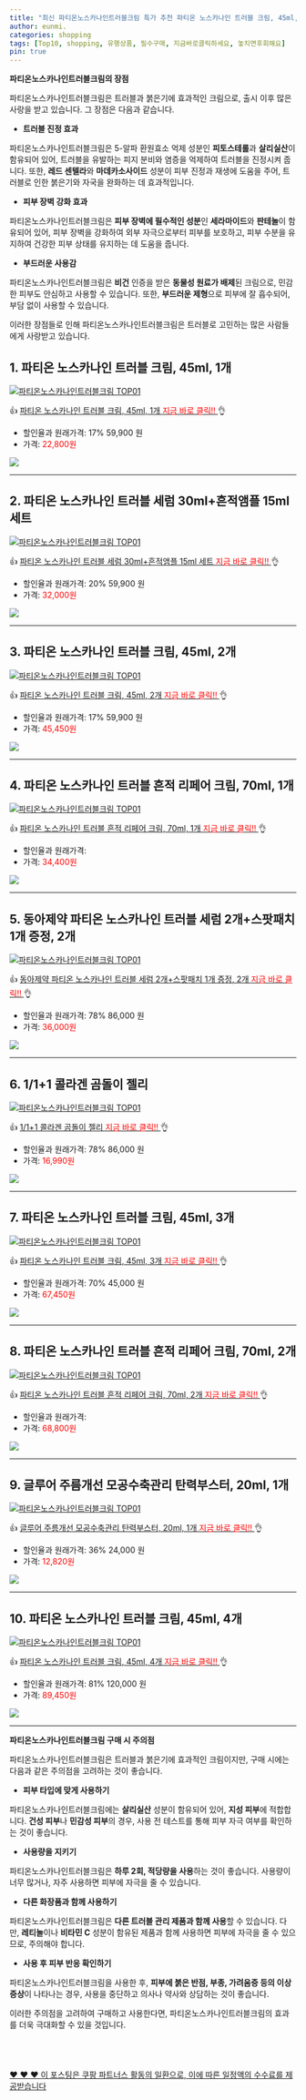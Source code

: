 ```yaml
---
title: "최신 파티온노스카나인트러블크림 특가 추천 파티온 노스카나인 트러블 크림, 45ml, 1개 비교 장점"
author: eunmi.
categories: shopping
tags: [Top10, shopping, 유행상품, 필수구매, 지금바로클릭하세요, 놓치면후회해요]
pin: true
---
```

**파티온노스카나인트러블크림의 장점**

파티온노스카나인트러블크림은 트러블과 붉은기에 효과적인 크림으로, 출시 이후 많은 사랑을 받고 있습니다. 그 장점은 다음과 같습니다.

* **트러블 진정 효과**

파티온노스카나인트러블크림은 5-알파 환원효소 억제 성분인 **피토스테롤**과 **살리실산**이 함유되어 있어, 트러블을 유발하는 피지 분비와 염증을 억제하여 트러블을 진정시켜 줍니다. 또한, **레드 센텔라**와 **마데카소사이드** 성분이 피부 진정과 재생에 도움을 주어, 트러블로 인한 붉은기와 자국을 완화하는 데 효과적입니다.

* **피부 장벽 강화 효과**

파티온노스카나인트러블크림은 **피부 장벽에 필수적인 성분**인 **세라마이드**와 **판테놀**이 함유되어 있어, 피부 장벽을 강화하여 외부 자극으로부터 피부를 보호하고, 피부 수분을 유지하여 건강한 피부 상태를 유지하는 데 도움을 줍니다.

* **부드러운 사용감**

파티온노스카나인트러블크림은 **비건** 인증을 받은 **동물성 원료가 배제**된 크림으로, 민감한 피부도 안심하고 사용할 수 있습니다. 또한, **부드러운 제형**으로 피부에 잘 흡수되어, 부담 없이 사용할 수 있습니다.

이러한 장점들로 인해 파티온노스카나인트러블크림은 트러블로 고민하는 많은 사람들에게 사랑받고 있습니다.

   

## 1. 파티온 노스카나인 트러블 크림, 45ml, 1개

[![파티온노스카나인트러블크림 TOP01](https://thumbnail6.coupangcdn.com/thumbnails/remote/230x230ex/image/vendor_inventory/74da/5d509f620dd4b79c6ec7bae4bbbf65869d741d9df49dd76427af3361862c.png)](https://link.coupang.com/re/AFFSDP?lptag=AF3617701&subid=GithubCoopas&pageKey=6945039789&traceid=V0-153&itemId=16854091116&vendorItemId=84033011313)


👍 [파티온 노스카나인 트러블 크림, 45ml, 1개 <font color=red> 지금 바로 클릭!! </font> ](https://link.coupang.com/re/AFFSDP?lptag=AF3617701&subid=GithubCoopas&pageKey=6945039789&traceid=V0-153&itemId=16854091116&vendorItemId=84033011313) 👌 


- 할인율과 원래가격: 17%  59,900   원
- 가격: <span style='color:red'>22,800원</span>

[![](/discount_price.png)](https://link.coupang.com/re/AFFSDP?lptag=AF3617701&subid=GithubCoopas&pageKey=6945039789&traceid=V0-153&itemId=16854091116&vendorItemId=84033011313)

---


   

## 2. 파티온 노스카나인 트러블 세럼 30ml+흔적앰플 15ml 세트

[![파티온노스카나인트러블크림 TOP01](https://thumbnail6.coupangcdn.com/thumbnails/remote/230x230ex/image/vendor_inventory/92c6/a5f18d138b3ae90da3d1eb88e6b79020b6d5eca948268f42461dddcb596a.jpg)](https://link.coupang.com/re/AFFSDP?lptag=AF3617701&subid=GithubCoopas&pageKey=7606264189&traceid=V0-153&itemId=20133444660&vendorItemId=87516016743)


👍 [파티온 노스카나인 트러블 세럼 30ml+흔적앰플 15ml 세트 <font color=red> 지금 바로 클릭!! </font> ](https://link.coupang.com/re/AFFSDP?lptag=AF3617701&subid=GithubCoopas&pageKey=7606264189&traceid=V0-153&itemId=20133444660&vendorItemId=87516016743) 👌 


- 할인율과 원래가격: 20%  59,900   원
- 가격: <span style='color:red'>32,000원</span>

[![](/discount_price.png)](https://link.coupang.com/re/AFFSDP?lptag=AF3617701&subid=GithubCoopas&pageKey=7606264189&traceid=V0-153&itemId=20133444660&vendorItemId=87516016743)

---


   

## 3. 파티온 노스카나인 트러블 크림, 45ml, 2개

[![파티온노스카나인트러블크림 TOP01](https://thumbnail9.coupangcdn.com/thumbnails/remote/230x230ex/image/retail/images/d4081dcc-5174-418f-b199-0f72966ab6203375535647213211089.png)](https://link.coupang.com/re/AFFSDP?lptag=AF3617701&subid=GithubCoopas&pageKey=6945039789&traceid=V0-153&itemId=19170301189&vendorItemId=86288520968)


👍 [파티온 노스카나인 트러블 크림, 45ml, 2개 <font color=red> 지금 바로 클릭!! </font> ](https://link.coupang.com/re/AFFSDP?lptag=AF3617701&subid=GithubCoopas&pageKey=6945039789&traceid=V0-153&itemId=19170301189&vendorItemId=86288520968) 👌 


- 할인율과 원래가격: 17%  59,900   원
- 가격: <span style='color:red'>45,450원</span>

[![](/discount_price.png)](https://link.coupang.com/re/AFFSDP?lptag=AF3617701&subid=GithubCoopas&pageKey=6945039789&traceid=V0-153&itemId=19170301189&vendorItemId=86288520968)

---


   

## 4. 파티온 노스카나인 트러블 흔적 리페어 크림, 70ml, 1개

[![파티온노스카나인트러블크림 TOP01](https://thumbnail7.coupangcdn.com/thumbnails/remote/230x230ex/image/retail/images/2023/09/01/10/8/0a379b2b-f945-4ac7-899f-041a6a58ea5d.jpg)](https://link.coupang.com/re/AFFSDP?lptag=AF3617701&subid=GithubCoopas&pageKey=6945039789&traceid=V0-153&itemId=19950338047&vendorItemId=87049333651)


👍 [파티온 노스카나인 트러블 흔적 리페어 크림, 70ml, 1개 <font color=red> 지금 바로 클릭!! </font> ](https://link.coupang.com/re/AFFSDP?lptag=AF3617701&subid=GithubCoopas&pageKey=6945039789&traceid=V0-153&itemId=19950338047&vendorItemId=87049333651) 👌 


- 할인율과 원래가격: 
- 가격: <span style='color:red'>34,400원</span>

[![](/discount_price.png)](https://link.coupang.com/re/AFFSDP?lptag=AF3617701&subid=GithubCoopas&pageKey=6945039789&traceid=V0-153&itemId=19950338047&vendorItemId=87049333651)

---


   

## 5. 동아제약 파티온 노스카나인 트러블 세럼 2개+스팟패치 1개 증정, 2개

[![파티온노스카나인트러블크림 TOP01](https://thumbnail7.coupangcdn.com/thumbnails/remote/230x230ex/image/vendor_inventory/6d1e/754b1d2bc90e898a09c3d16bbf96f3cba8055984eabab8ccd58988d09c56.jpg)](https://link.coupang.com/re/AFFSDP?lptag=AF3617701&subid=GithubCoopas&pageKey=7354988042&traceid=V0-153&itemId=18935862175&vendorItemId=86055370141)


👍 [동아제약 파티온 노스카나인 트러블 세럼 2개+스팟패치 1개 증정, 2개 <font color=red> 지금 바로 클릭!! </font> ](https://link.coupang.com/re/AFFSDP?lptag=AF3617701&subid=GithubCoopas&pageKey=7354988042&traceid=V0-153&itemId=18935862175&vendorItemId=86055370141) 👌 


- 할인율과 원래가격: 78%  86,000   원
- 가격: <span style='color:red'>36,000원</span>

[![](/discount_price.png)](https://link.coupang.com/re/AFFSDP?lptag=AF3617701&subid=GithubCoopas&pageKey=7354988042&traceid=V0-153&itemId=18935862175&vendorItemId=86055370141)

---


   

## 6. 1/1+1 콜라겐 곰돌이 젤리

[![파티온노스카나인트러블크림 TOP01](https://thumbnail7.coupangcdn.com/thumbnails/remote/230x230ex/image/vendor_inventory/adf3/76369225bbf027ca3ea8d3772504c70e249cc391679fb4046be149acd86a.png)](https://link.coupang.com/re/AFFSDP?lptag=AF3617701&subid=GithubCoopas&pageKey=7700325453&traceid=V0-153&itemId=20615417932&vendorItemId=87699978066)


👍 [1/1+1 콜라겐 곰돌이 젤리 <font color=red> 지금 바로 클릭!! </font> ](https://link.coupang.com/re/AFFSDP?lptag=AF3617701&subid=GithubCoopas&pageKey=7700325453&traceid=V0-153&itemId=20615417932&vendorItemId=87699978066) 👌 


- 할인율과 원래가격: 78%  86,000   원
- 가격: <span style='color:red'>16,990원</span>

[![](/discount_price.png)](https://link.coupang.com/re/AFFSDP?lptag=AF3617701&subid=GithubCoopas&pageKey=7700325453&traceid=V0-153&itemId=20615417932&vendorItemId=87699978066)

---


   

## 7. 파티온 노스카나인 트러블 크림, 45ml, 3개

[![파티온노스카나인트러블크림 TOP01](https://thumbnail9.coupangcdn.com/thumbnails/remote/230x230ex/image/retail/images/133e9ed0-35a7-411f-926f-2efe7dc7b618401893863948674844.png)](https://link.coupang.com/re/AFFSDP?lptag=AF3617701&subid=GithubCoopas&pageKey=6945039789&traceid=V0-153&itemId=19170301233&vendorItemId=86288521050)


👍 [파티온 노스카나인 트러블 크림, 45ml, 3개 <font color=red> 지금 바로 클릭!! </font> ](https://link.coupang.com/re/AFFSDP?lptag=AF3617701&subid=GithubCoopas&pageKey=6945039789&traceid=V0-153&itemId=19170301233&vendorItemId=86288521050) 👌 


- 할인율과 원래가격: 70%  45,000   원
- 가격: <span style='color:red'>67,450원</span>

[![](/discount_price.png)](https://link.coupang.com/re/AFFSDP?lptag=AF3617701&subid=GithubCoopas&pageKey=6945039789&traceid=V0-153&itemId=19170301233&vendorItemId=86288521050)

---


   

## 8. 파티온 노스카나인 트러블 흔적 리페어 크림, 70ml, 2개

[![파티온노스카나인트러블크림 TOP01](https://thumbnail9.coupangcdn.com/thumbnails/remote/230x230ex/image/retail/images/572b81be-e2c3-4d58-a635-66ccfa88f60d5835913579948725633.png)](https://link.coupang.com/re/AFFSDP?lptag=AF3617701&subid=GithubCoopas&pageKey=6945039789&traceid=V0-153&itemId=19991369275&vendorItemId=87089206245)


👍 [파티온 노스카나인 트러블 흔적 리페어 크림, 70ml, 2개 <font color=red> 지금 바로 클릭!! </font> ](https://link.coupang.com/re/AFFSDP?lptag=AF3617701&subid=GithubCoopas&pageKey=6945039789&traceid=V0-153&itemId=19991369275&vendorItemId=87089206245) 👌 


- 할인율과 원래가격: 
- 가격: <span style='color:red'>68,800원</span>

[![](/discount_price.png)](https://link.coupang.com/re/AFFSDP?lptag=AF3617701&subid=GithubCoopas&pageKey=6945039789&traceid=V0-153&itemId=19991369275&vendorItemId=87089206245)

---


   

## 9. 글루어 주름개선 모공수축관리 탄력부스터, 20ml, 1개

[![파티온노스카나인트러블크림 TOP01](https://thumbnail8.coupangcdn.com/thumbnails/remote/230x230ex/image/retail/images/4518584463518250-4a83be63-8771-4783-a67b-d5fff4476836.jpg)](https://link.coupang.com/re/AFFSDP?lptag=AF3617701&subid=GithubCoopas&pageKey=6475415607&traceid=V0-153&itemId=2284201674&vendorItemId=70281301617)


👍 [글루어 주름개선 모공수축관리 탄력부스터, 20ml, 1개 <font color=red> 지금 바로 클릭!! </font> ](https://link.coupang.com/re/AFFSDP?lptag=AF3617701&subid=GithubCoopas&pageKey=6475415607&traceid=V0-153&itemId=2284201674&vendorItemId=70281301617) 👌 


- 할인율과 원래가격: 36%  24,000   원
- 가격: <span style='color:red'>12,820원</span>

[![](/discount_price.png)](https://link.coupang.com/re/AFFSDP?lptag=AF3617701&subid=GithubCoopas&pageKey=6475415607&traceid=V0-153&itemId=2284201674&vendorItemId=70281301617)

---


   

## 10. 파티온 노스카나인 트러블 크림, 45ml, 4개

[![파티온노스카나인트러블크림 TOP01](https://thumbnail7.coupangcdn.com/thumbnails/remote/230x230ex/image/retail/images/956a9555-c0ec-4261-b340-677846db3a5e2522531432263156683.png)](https://link.coupang.com/re/AFFSDP?lptag=AF3617701&subid=GithubCoopas&pageKey=6945039789&traceid=V0-153&itemId=19170301234&vendorItemId=86288521049)


👍 [파티온 노스카나인 트러블 크림, 45ml, 4개 <font color=red> 지금 바로 클릭!! </font> ](https://link.coupang.com/re/AFFSDP?lptag=AF3617701&subid=GithubCoopas&pageKey=6945039789&traceid=V0-153&itemId=19170301234&vendorItemId=86288521049) 👌 


- 할인율과 원래가격: 81%  120,000   원
- 가격: <span style='color:red'>89,450원</span>

[![](/discount_price.png)](https://link.coupang.com/re/AFFSDP?lptag=AF3617701&subid=GithubCoopas&pageKey=6945039789&traceid=V0-153&itemId=19170301234&vendorItemId=86288521049)

---
**파티온노스카나인트러블크림 구매 시 주의점**

파티온노스카나인트러블크림은 트러블과 붉은기에 효과적인 크림이지만, 구매 시에는 다음과 같은 주의점을 고려하는 것이 좋습니다.

* **피부 타입에 맞게 사용하기**

파티온노스카나인트러블크림에는 **살리실산** 성분이 함유되어 있어, **지성 피부**에 적합합니다. **건성 피부**나 **민감성 피부**의 경우, 사용 전 테스트를 통해 피부 자극 여부를 확인하는 것이 좋습니다.

* **사용량을 지키기**

파티온노스카나인트러블크림은 **하루 2회, 적당량을 사용**하는 것이 좋습니다. 사용량이 너무 많거나, 자주 사용하면 피부에 자극을 줄 수 있습니다.

* **다른 화장품과 함께 사용하기**

파티온노스카나인트러블크림은 **다른 트러블 관리 제품과 함께 사용**할 수 있습니다. 다만, **레티놀**이나 **비타민 C** 성분이 함유된 제품과 함께 사용하면 피부에 자극을 줄 수 있으므로, 주의해야 합니다.

* **사용 후 피부 반응 확인하기**

파티온노스카나인트러블크림을 사용한 후, **피부에 붉은 반점, 부종, 가려움증 등의 이상 증상**이 나타나는 경우, 사용을 중단하고 의사나 약사와 상담하는 것이 좋습니다.

이러한 주의점을 고려하여 구매하고 사용한다면, 파티온노스카나인트러블크림의 효과를 더욱 극대화할 수 있을 것입니다.<br><br><br><br><br> [ ❤ ❤ ❤ 이 포스팅은 쿠팡 파트너스 활동의 일환으로, 이에 따른 일정액의 수수료를 제공받습니다](https://link.coupang.com/a/bcEFyh)